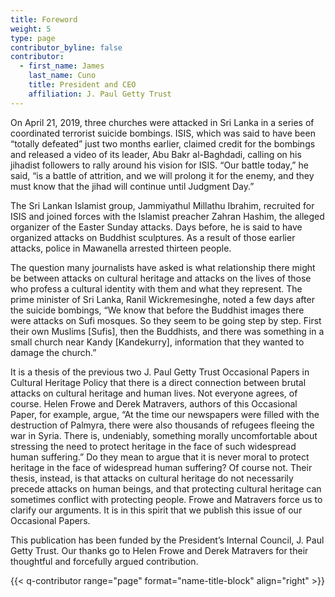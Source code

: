 ```yaml
---
title: Foreword
weight: 5
type: page
contributor_byline: false
contributor:
  - first_name: James
    last_name: Cuno
    title: President and CEO
    affiliation: J. Paul Getty Trust
---
```


On April 21, 2019, three churches were attacked in Sri Lanka in a series of coordinated terrorist suicide bombings. ISIS, which was said to have been “totally defeated” just two months earlier, claimed credit for the bombings and released a video of its leader, Abu Bakr al-Baghdadi, calling on his jihadist followers to rally around his vision for ISIS. “Our battle today,” he said, “is a battle of attrition, and we will prolong it for the enemy, and they must know that the jihad will continue until Judgment Day.”

The Sri Lankan Islamist group, Jammiyathul Millathu Ibrahim, recruited for ISIS and joined forces with the Islamist preacher Zahran Hashim, the alleged organizer of the Easter Sunday attacks. Days before, he is said to have organized attacks on Buddhist sculptures. As a result of those earlier attacks, police in Mawanella arrested thirteen people.  

The question many journalists have asked is what relationship there might be between attacks on cultural heritage and attacks on the lives of those who profess a cultural identity with them and what they represent. The prime minister of Sri Lanka, Ranil Wickremesinghe, noted a few days after the suicide bombings, “We know that before the Buddhist images there were attacks on Sufi mosques. So they seem to be going step by step. First their own Muslims [Sufis], then the Buddhists, and there was something in a small church near Kandy [Kandekurry], information that they wanted to damage the church.”

It is a thesis of the previous two J. Paul Getty Trust Occasional Papers in Cultural Heritage Policy that there is a direct connection between brutal attacks on cultural heritage and human lives. Not everyone agrees, of course. Helen Frowe and Derek Matravers, authors of this Occasional Paper, for example, argue, “At the time our newspapers were filled with the destruction of Palmyra, there were also thousands of refugees fleeing the war in Syria. There is, undeniably, something morally uncomfortable about stressing the need to protect heritage in the face of such widespread human suffering.” Do they mean to argue that it is never moral to protect heritage in the face of widespread human suffering? Of course not. Their thesis, instead, is that attacks on cultural heritage do not necessarily precede attacks on human beings, and that protecting cultural heritage can sometimes conflict with protecting people. Frowe and Matravers force us to clarify our arguments. It is in this spirit that we publish this issue of our Occasional Papers.

This publication has been funded by the President’s Internal Council, J. Paul Getty Trust. Our thanks go to Helen Frowe and Derek Matravers for their thoughtful and forcefully argued contribution.

{{< q-contributor range="page" format="name-title-block" align="right" >}}
